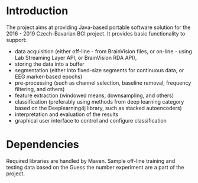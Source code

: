 # Introduction
The project aims at providing Java-based portable software solution for the 2016 - 2019 Czech-Bavarian BCI project. It provides basic 
functionality to support:

- data acquisition (either off-line - from BrainVision files, or on-line - using Lab Streaming Layer API, or BrainVision
RDA API),
- storing the data into a buffer
- segmentation (either into fixed-size segments for continuous data, or EEG marker-based epochs)
- pre-processing (such as channel selection, baseline removal, frequency filtering, and others)
- feature extraction (windowed means, downsampling, and others)
- classification (preferably using methods from deep learning category based on the Deeplearning4j library, such as stacked autoencoders)
- interpretation and evaluation of the results
- graphical user interface to control and configure classification

# Dependencies
Required libraries are handled by Maven. Sample off-line training and testing data based on the Guess the number experiment are a part of the project.


